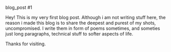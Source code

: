 blog_post #1

Hey! 
This is my very first blog post. Although i am not writing stuff here,
the reason i made this blog is to share the deepest and  purest of my shots, uncompromised.
I write them in form of poems sometimes, and someties just long paragraphs, technical stuff to
softer aspects of life. 

Thanks for visiting.
